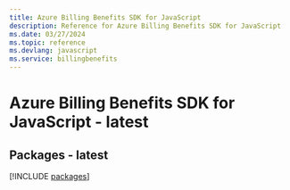 ```yaml
---
title: Azure Billing Benefits SDK for JavaScript
description: Reference for Azure Billing Benefits SDK for JavaScript
ms.date: 03/27/2024
ms.topic: reference
ms.devlang: javascript
ms.service: billingbenefits
---
```

# Azure Billing Benefits SDK for JavaScript - latest
## Packages - latest
[!INCLUDE [packages](billing-benefits-index.md)]